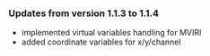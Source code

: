 ### Updates from version 1.1.3 to 1.1.4

- implemented virtual variables handling for MVIRI
- added coordinate variables for x/y/channel